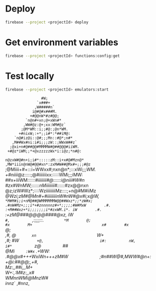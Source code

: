 # Deploy

```bash
firebase --project <projectId> deploy
```

# Get environment variables

```bash
firebase --project <projectId> functions:config:get
```

# Test locally

```bash
firebase --project <projectId> emulators:start
```

                    #W;                       
                  `x###+                      
                 ,W#####n`                    
                i@#@#x###M.                   
               +#@@nW*#z#@@;                  
             `n@n#+xn;@+xWn#*                 
            ,WW#@z:@+;xx:WM#@z`               
           ;@M*WM::i;;#@:;@n*WM.              
          +#nixW;:+*;;i#*:*##iM@:             
        `n@#iz@i::@#;;;Mn::#@*;n#*            
       ,M##Wx#ni:i#i;;;zW::;WWxW##z`          
      ;@xi+n#@##@@#MMMMW#@##@@@#iiWM.         
     +#@z*iWM;;*+@xzzzzzWx*i:i@z;*n#@:        
   `n@zxW#@#n+i;i#*:::::zM::i+x#@#Mzn@*       
  ,MW*iiin@nW@#@@#xn*:zxM#W##@Mx#+;;;#@z`     
 ;@Miiii+#+:::i+WWxx#;nxn@n*;:::xWi;;;*WM.    
+#niiii*@z:::::;@#iiiiiiixx::::::WMi;;;iMW:   
##x+iiiWM::::::*#iiiiiiii#@::::::i@niii#W#n   
#zx#WnMW;::::::nMiiiiiiii*#*::::::*#zx@@nxn   
@z;izW#Wz*;::::WziiiiiiiiiMz::::;+n@#M#iiMz   
*@Wzi;*zM#@Mn#+#*iiiiiiiiinW*#nW#@x#i;*x@W,   
 `*M#M#i;i+nM@##@WMMMMMMW@@##Wxz*;;*zW#x;     
   .#nW#Mz+;;;i*+#znnnnnz#+*;;;;;#W#MxW       
   .#. :+M##Wxz+*i;;;;;;;i*#zxWM.i*. iW       
   .#.    `:+zM@###@@@@####@xz*,     iW       
   `#,          `,:;;;;::.`          *M       
    @;                               #x       
    M+                               x#       
    #x                              `@;       
    ,#,                             *@`       
     xn                            `W+        
     ,#;                           #W`        
      +@,                         i#:         
       nW,                       i#*          
       `z@*          `         `##*           
         *@Mi`     :W#x`     .+WW:            
          .#@@x#+++WxiWn+++zM#W*`             
            `;#n##W@#,MWW#@n+:                
               +@i:##@@;,+#,                  
               Mz:,,##i,,,M+                  
               W+:,:M#z:,,x#                  
               WMnnWMi@MnzW#                  
               innz*` ,#nnz,                  
                                              
                                              
                                              
                                              
                                              
                                              
